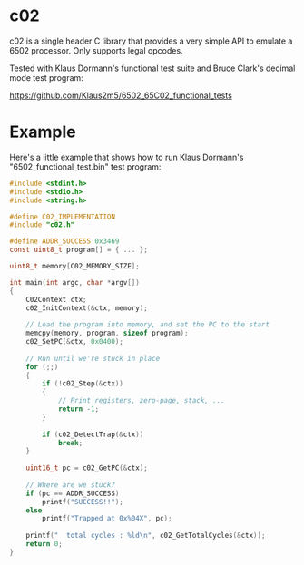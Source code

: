 # c02

c02 is a single header C library that provides a very simple API to emulate a 6502 processor.
Only supports legal opcodes.

Tested with Klaus Dormann's functional test suite and Bruce Clark's decimal mode test program:

https://github.com/Klaus2m5/6502_65C02_functional_tests

# Example

Here's a little example that shows how to run Klaus Dormann's "6502_functional_test.bin" test program:

```c
#include <stdint.h>
#include <stdio.h>
#include <string.h>

#define C02_IMPLEMENTATION
#include "c02.h"

#define ADDR_SUCCESS 0x3469
const uint8_t program[] = { ... };

uint8_t memory[C02_MEMORY_SIZE];

int main(int argc, char *argv[])
{
    C02Context ctx;
    c02_InitContext(&ctx, memory);
    
    // Load the program into memory, and set the PC to the start
    memcpy(memory, program, sizeof program);
    c02_SetPC(&ctx, 0x0400);
    
    // Run until we're stuck in place
    for (;;)
    {
        if (!c02_Step(&ctx))
        {
            // Print registers, zero-page, stack, ...
            return -1;
        }
        
        if (c02_DetectTrap(&ctx))
            break;
    }
    
    uint16_t pc = c02_GetPC(&ctx);
    
    // Where are we stuck?
    if (pc == ADDR_SUCCESS)
        printf("SUCCESS!!");
    else
        printf("Trapped at 0x%04X", pc);
    
    printf("  total cycles : %ld\n", c02_GetTotalCycles(&ctx));
    return 0;
}
```
